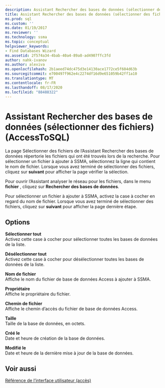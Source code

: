 ```yaml
---
description: Assistant Rechercher des bases de données (sélectionner des fichiers) (AccessToSQL)
title: Assistant Rechercher des bases de données (sélectionner des fichiers) (AccessToSQL) | Microsoft Docs
ms.prod: sql
ms.custom: ''
ms.date: 01/19/2017
ms.reviewer: ''
ms.technology: ssma
ms.topic: conceptual
helpviewer_keywords:
- Find Databases Wizard
ms.assetid: 2f574a34-4bab-40a4-89a8-ad4907ffc3fd
author: nahk-ivanov
ms.author: alexiva
ms.openlocfilehash: 2b1aeed74dc475d3e14130ace1772ce5f604d63b
ms.sourcegitcommit: e700497f962e4c2274df16d9e651059b42ff1a10
ms.translationtype: MT
ms.contentlocale: fr-FR
ms.lasthandoff: 08/17/2020
ms.locfileid: "88488322"
---
```

# <a name="find-databases-wizard-select-files-accesstosql"></a>Assistant Rechercher des bases de données (sélectionner des fichiers) (AccessToSQL)
La page Sélectionner des fichiers de l’Assistant Rechercher des bases de données répertorie les fichiers qui ont été trouvés lors de la recherche. Pour sélectionner un fichier à ajouter à SSMA, sélectionnez la ligne qui contient le nom de fichier. Lorsque vous avez terminé de sélectionner des fichiers, cliquez sur **suivant** pour afficher la page vérifier la sélection.  
  
Pour ouvrir l’Assistant analyser le réseau pour les fichiers, dans le menu **fichier** , cliquez sur **Rechercher des bases de données**.  
  
Pour sélectionner un fichier à ajouter à SSMA, activez la case à cocher en regard du nom de fichier. Lorsque vous avez terminé de sélectionner des fichiers, cliquez sur **suivant** pour afficher la page dernière étape.  
  
## <a name="options"></a>Options  
**Sélectionner tout**  
Activez cette case à cocher pour sélectionner toutes les bases de données de la liste.  
  
**Désélectionner tout**  
Activez cette case à cocher pour désélectionner toutes les bases de données de la liste.  
  
**Nom de fichier**  
Affiche le nom du fichier de base de données Access à ajouter à SSMA.  
  
**Propriétaire**  
Affiche le propriétaire du fichier.  
  
**Chemin de fichier**  
Affiche le chemin d’accès du fichier de base de données Access.  
  
**Taille**  
Taille de la base de données, en octets.  
  
**Créé le**  
Date et heure de création de la base de données.  
  
**Modifié le**  
Date et heure de la dernière mise à jour de la base de données.  
  
## <a name="see-also"></a>Voir aussi  
[Référence de l’interface utilisateur (accès)](https://msdn.microsoft.com/af24c303-4a41-449b-9c86-d6558a97e839)  
  

